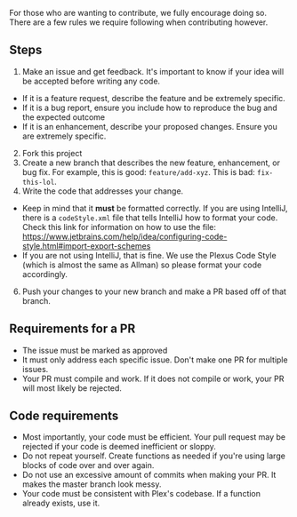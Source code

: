 For those who are wanting to contribute, we fully encourage doing so. There are a few rules we require following when contributing however.

## Steps
1. Make an issue and get feedback. It's important to know if your idea will be accepted before writing any code.
- If it is a feature request, describe the feature and be extremely specific.
- If it is a bug report, ensure you include how to reproduce the bug and the expected outcome
- If it is an enhancement, describe your proposed changes. Ensure you are extremely specific.
2. Fork this project
3. Create a new branch that describes the new feature, enhancement, or bug fix. For example, this is good: `feature/add-xyz`. This is bad: `fix-this-lol`.
4. Write the code that addresses your change.
- Keep in mind that it **must** be formatted correctly. If you are using IntelliJ, there is a `codeStyle.xml` file that tells IntelliJ how to format your code. Check this link for information on how to use the file: https://www.jetbrains.com/help/idea/configuring-code-style.html#import-export-schemes
- If you are not using IntelliJ, that is fine. We use the Plexus Code Style (which is almost the same as Allman) so please format your code accordingly.
6. Push your changes to your new branch and make a PR based off of that branch.

## Requirements for a PR
- The issue must be marked as approved
- It must only address each specific issue. Don't make one PR for multiple issues.
- Your PR must compile and work. If it does not compile or work, your PR will most likely be rejected.

## Code requirements
- Most importantly, your code must be efficient. Your pull request may be rejected if your code is deemed inefficient or sloppy.
- Do not repeat yourself. Create functions as needed if you're using large blocks of code over and over again.
- Do not use an excessive amount of commits when making your PR. It makes the master branch look messy.
- Your code must be consistent with Plex's codebase. If a function already exists, use it.